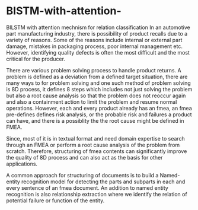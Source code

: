 # BISTM-with-attention-
BILSTM with attention mechnism for relation classification
In an automotive part manufacturing industry, there is possibility of product recalls due to a variety of reasons. 
Some of the reasons include internal or external part damage, mistakes in packaging process, poor internal management etc. 
However, identifying quality defects is often the most difficult and the most critical for the producer.

There are various problem solving process to handle product returns. 
A problem is defined as a deviation from a defined target situation, 
there are many ways to for problem solving and one such method of problem solving is 8D process, 
it defines 8 steps which includes not just solving the problem but also a root cause analysis 
so that the problem does not reoccur again and also a containment action to limit the problem and resume normal operations. 
However, each and every product already has an fmea, an fmea pre-defines defines risk analysis, 
or the probable risk and failures a product can have, and there is a possiblity the the root cause might be defined in FMEA.

Since, most of it is in textual format and need domain expertise to search through an FMEA or 
perform a root cause analysis of the problem from scratch. Therefore, structuring of fmea contents 
can significantly improve the quality of 8D process and can also act as the basis for other applications.

A common approach for structuring of documents is to build a Named-entity recognition model for 
detecting the parts and subparts in each and every sentence of an fmea document. 
An addition to named entity recognition is also relationship extraction where we identify the 
relation of potential failure or function of the entity.
